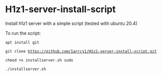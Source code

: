 <h1 dir="auto">H1z1-server-install-script</h1><p dir="auto">Install h1z1 server with a simple script (tested with ubuntu 20.4)</p><p dir="auto">To run the script:</p><p dir="auto"><code>apt install git</code></p><p dir="auto"><code>git clone <a href="https://github.com/1arrcy1/H1z1-server-install-script.git">https://github.com/1arrcy1/H1z1-server-install-script.git</a></code> </p><p dir="auto"><code>chmod +x installserver.sh sudo</code></p><p dir="auto"><code>./installserver.sh</code></p>
